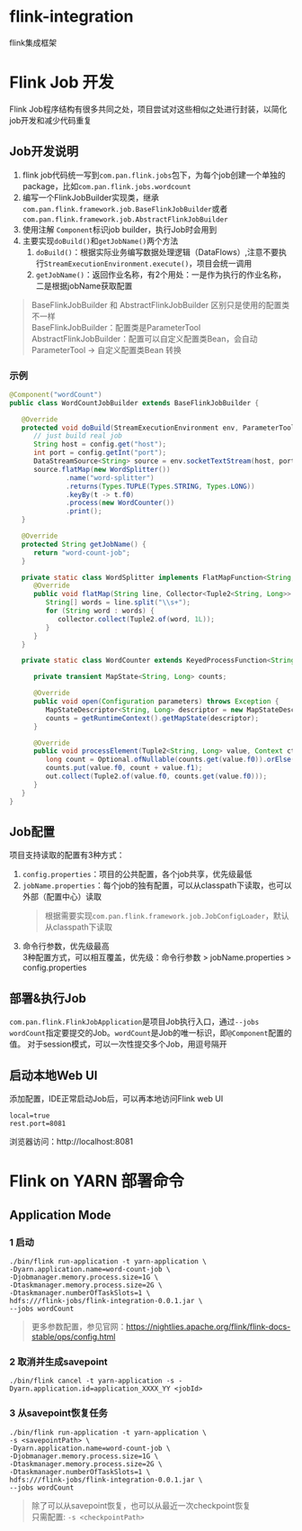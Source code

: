# flink-integration
flink集成框架

# Flink Job 开发
Flink Job程序结构有很多共同之处，项目尝试对这些相似之处进行封装，以简化job开发和减少代码重复

## Job开发说明
1. flink job代码统一写到`com.pan.flink.jobs`包下，为每个job创建一个单独的package，比如`com.pan.flink.jobs.wordcount`
2. 编写一个FlinkJobBuilder实现类，继承 `com.pan.flink.framework.job.BaseFlinkJobBuilder`或者`com.pan.flink.framework.job.AbstractFlinkJobBuilder`
3. 使用注解 `Component`标识job builder，执行Job时会用到
4. 主要实现`doBuild()`和`getJobName()`两个方法
   1) `doBuild()`：根据实际业务编写数据处理逻辑（DataFlows）,注意不要执行`StreamExecutionEnvironment.execute()`，项目会统一调用
   2) `getJobName()`：返回作业名称，有2个用处：一是作为执行的作业名称，二是根据jobName获取配置
> BaseFlinkJobBuilder 和 AbstractFlinkJobBuilder 区别只是使用的配置类不一样  
> BaseFlinkJobBuilder：配置类是ParameterTool  
> AbstractFlinkJobBuilder：配置可以自定义配置类Bean，会自动ParameterTool -> 自定义配置类Bean 转换  


### 示例
```java
@Component("wordCount")
public class WordCountJobBuilder extends BaseFlinkJobBuilder {

   @Override
   protected void doBuild(StreamExecutionEnvironment env, ParameterTool config) {
      // just build real job
      String host = config.get("host");
      int port = config.getInt("port");
      DataStreamSource<String> source = env.socketTextStream(host, port);
      source.flatMap(new WordSplitter())
              .name("word-splitter")
              .returns(Types.TUPLE(Types.STRING, Types.LONG))
              .keyBy(t -> t.f0)
              .process(new WordCounter())
              .print();
   }

   @Override
   protected String getJobName() {
      return "word-count-job";
   }

   private static class WordSplitter implements FlatMapFunction<String, Tuple2<String, Long>> {
      @Override
      public void flatMap(String line, Collector<Tuple2<String, Long>> collector) throws Exception {
         String[] words = line.split("\\s+");
         for (String word : words) {
            collector.collect(Tuple2.of(word, 1L));
         }
      }
   }

   private static class WordCounter extends KeyedProcessFunction<String, Tuple2<String, Long>, Tuple2<String, Long>> {

      private transient MapState<String, Long> counts;

      @Override
      public void open(Configuration parameters) throws Exception {
         MapStateDescriptor<String, Long> descriptor = new MapStateDescriptor<>("wordCount", Types.STRING, Types.LONG);
         counts = getRuntimeContext().getMapState(descriptor);
      }

      @Override
      public void processElement(Tuple2<String, Long> value, Context ctx, Collector<Tuple2<String, Long>> out) throws Exception {
         long count = Optional.ofNullable(counts.get(value.f0)).orElse(0L);
         counts.put(value.f0, count + value.f1);
         out.collect(Tuple2.of(value.f0, counts.get(value.f0)));
      }
   }
}
```
## Job配置
项目支持读取的配置有3种方式：
1) `config.properties`：项目的公共配置，各个job共享，优先级最低
2) `jobName.properties`：每个job的独有配置，可以从classpath下读取，也可以外部（配置中心）读取
    > 根据需要实现`com.pan.flink.framework.job.JobConfigLoader`，默认从classpath下读取
3) 命令行参数，优先级最高  
3种配置方式，可以相互覆盖，优先级：命令行参数 > jobName.properties > config.properties

## 部署&执行Job
`com.pan.flink.FlinkJobApplication`是项目Job执行入口，通过`--jobs wordCount`指定要提交的Job。`wordCount`是Job的唯一标识，即`@Component`配置的值。
对于session模式，可以一次性提交多个Job，用逗号隔开

## 启动本地Web UI
添加配置，IDE正常启动Job后，可以再本地访问Flink web UI
```properties
local=true
rest.port=8081
```
浏览器访问：http://localhost:8081

# Flink on YARN 部署命令

## Application Mode

### 1 启动
```shell
./bin/flink run-application -t yarn-application \
-Dyarn.application.name=word-count-job \
-Djobmanager.memory.process.size=1G \
-Dtaskmanager.memory.process.size=2G \
-Dtaskmanager.numberOfTaskSlots=1 \
hdfs:///flink-jobs/flink-integration-0.0.1.jar \
--jobs wordCount 
```
> 更多参数配置，参见官网：https://nightlies.apache.org/flink/flink-docs-stable/ops/config.html

### 2 取消并生成savepoint
```shell
./bin/flink cancel -t yarn-application -s -Dyarn.application.id=application_XXXX_YY <jobId>
```
### 3 从savepoint恢复任务
```shell
./bin/flink run-application -t yarn-application \
-s <savepointPath> \
-Dyarn.application.name=word-count-job \
-Djobmanager.memory.process.size=1G \
-Dtaskmanager.memory.process.size=2G \
-Dtaskmanager.numberOfTaskSlots=1 \
hdfs:///flink-jobs/flink-integration-0.0.1.jar \
--jobs wordCount 
```
>除了可以从savepoint恢复，也可以从最近一次checkpoint恢复  
> 只需配置: `-s <checkpointPath>`